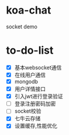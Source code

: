 # koa-chat
socket demo

# to-do-list
- [x] 基本websocket通信 
- [x] 在线用户通信
- [x] mongodb
- [x] 用户详情接口
- [x] 引入jwt进行登录验证
- [ ] 登录注册密码加密
- [ ] socket校验
- [x] 七牛云存储
- [x] 设置缓存,性能优化